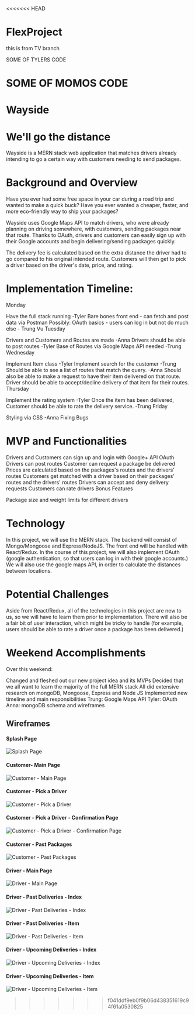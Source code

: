 <<<<<<< HEAD
# FlexProject

this is from TV branch


SOME OF TYLERS CODE

SOME OF MOMOS CODE
=======

# Wayside

# We'll go the distance

Wayside is a MERN stack web application that matches drivers already intending to go a certain way with customers needing to send packages.

# Background and Overview

Have you ever had some free space in your car during a road trip and wanted to make a quick buck? Have you ever wanted a cheaper, faster, and more eco-friendly way to ship your packages?

Wayside uses Google Maps API to match drivers, who were already planning on driving somewhere, with customers, sending packages near that route. Thanks to OAuth, drivers and customers can easily sign up with their Google accounts and begin delivering/sending packages quickly.

The delivery fee is calculated based on the extra distance the driver had to go compared to his original intended route. Customers will then get to pick a driver based on the driver's date, price, and rating.

# Implementation Timeline:

Monday

Have the full stack running -Tyler
Bare bones front end - can fetch and post data via Postman
Possibly: OAuth basics - users can log in but not do much else - Trung Vu
Tuesday

Drivers and Customers and Routes are made -Anna
Drivers should be able to post routes -Tyler
Base of Routes via Google Maps API needed -Trung
Wednesday

Implement Item class -Tyler
Implement search for the customer -Trung
Should be able to see a list of routes that match the query. -Anna
Should also be able to make a request to have their item delivered on that route.
Driver should be able to accept/decline delivery of that item for their routes.
Thursday

Implement the rating system -Tyler
Once the item has been delivered, Customer should be able to rate the delivery service. -Trung
Friday

Styling via CSS -Anna
Fixing Bugs

# MVP and Functionalities

 Drivers and Customers can sign up and login with Google+ API OAuth
 Drivers can post routes
 Customer can request a package be delivered
 Prices are calculated based on the packages's routes and the drivers' routes
 Customers get matched with a driver based on their packages' routes and the drivers' routes
 Drivers can accept and deny delivery requests
 Customers can rate drivers
Bonus Features

 Package size and weight limits for different drivers
 
 # Technology

In this project, we will use the MERN stack. The backend will consist of Mongo/Mongoose and Express/NodeJS. The front end will be handled with React/Redux. In the course of this project, we will also implement OAuth (google authentication, so that users can log in with their google accounts.) We will also use the google maps API, in order to calculate the distances between locations.

# Potential Challenges

Aside from React/Redux, all of the technologies in this project are new to us, so we will have to learn them prior to implementation. There will also be a fair bit of user interaction, which might be tricky to handle (for example, users should be able to rate a driver once a package has been delivered.)

# Weekend Accomplishments

Over this weekend:

 Changed and fleshed out our new project idea and its MVPs
 Decided that we all want to learn the majority of the full MERN stack
 All did extensive research on mongoDB, Mongoose, Express and Node JS
 Implemented new timeline and main responsibilities
 Trung: Google Maps API
 Tyler: OAuth
 Anna: mongoDB schema and wireframes
 
## Wireframes

#### Splash Page
![Splash Page](https://github.com/Tyler-Chi/FlexProject/blob/master/Wireframes/Splash%20Page.png?raw=true) 

#### Customer- Main Page
![Customer - Main Page](https://github.com/Tyler-Chi/FlexProject/blob/master/Wireframes/Customer%20-%20Main%20Page.png)

#### Customer - Pick a Driver
![Customer - Pick a Driver](https://github.com/Tyler-Chi/FlexProject/blob/master/Wireframes/Customer%20-%20Pick%20a%20Driver%20.png)

#### Customer - Pick a Driver - Confirmation Page
![Customer - Pick a Driver - Confirmation Page](https://github.com/Tyler-Chi/FlexProject/blob/master/Wireframes/Customer%20-%20Pick%20a%20Driver%20-%20Confirmation%20Page.png)

#### Customer - Past Packages
![Customer - Past Packages](https://github.com/Tyler-Chi/FlexProject/blob/master/Wireframes/Customer%20-%20Past%20Packages.png)

#### Driver - Main Page
![Driver - Main Page](https://github.com/Tyler-Chi/FlexProject/blob/master/Wireframes/Driver%20-%20Main%20Page.png)

#### Driver - Past Deliveries - Index
![Driver - Past Deliveries - Index](https://github.com/Tyler-Chi/FlexProject/blob/master/Wireframes/Driver%20-%20Past%20Deliveries%20-%20Index.png)

#### Driver - Past Deliveries - Item
![Driver - Past Deliveries - Item](https://github.com/Tyler-Chi/FlexProject/blob/master/Wireframes/Driver%20-%20Past%20Deliveries%20-%20Item.png)

#### Driver - Upcoming Deliveries - Index
![Driver - Upcoming Deliveries - Index](https://github.com/Tyler-Chi/FlexProject/blob/master/Wireframes/Driver%20-%20Upcoming%20Deliveries%20-%20Index.png)

#### Driver - Upcoming Deliveries - Item
![Driver - Upcoming Deliveries - Item](https://github.com/Tyler-Chi/FlexProject/blob/master/Wireframes/Driver%20-%20Upcoming%20Deliveries%20-%20Item.png)
>>>>>>> f041ddf9eb0f9b06d438351619c94f61a0530825
